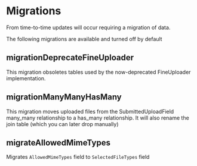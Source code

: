 # Migrations

From time-to-time updates will occur requiring a migration of data.

The following migrations are available and turned off by default

## migrationDeprecateFineUploader

This migration obsoletes tables used by the now-deprecated FineUploader implementation.

## migrationManyManyHasMany

This migration moves uploaded files from the SubmittedUploadField many_many relationship to a has_many relationship. It will also rename the join table (which you can later drop manually)

## migrateAllowedMimeTypes

Migrates `AllowedMimeTypes` field to `SelectedFileTypes` field
